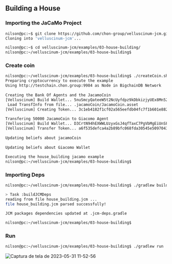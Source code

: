 ## Building a House

### Importing the JaCaMo Project
```sh
nilson@pc:~$ git clone https://github.com/chon-group/velluscinum-jcm.git
Cloning into 'velluscinum-jcm'...

nilson@pc:~$ cd velluscinum-jcm/examples/03-house-building/
nilson@pc:~/velluscinum-jcm/examples/03-house-building$ 
```

### Create coin
```sh
nilson@pc:~/velluscinum-jcm/examples/03-house-building$ ./createCoin.sh 
Preparing cryptocurrency to execute the example
Using http://testchain.chon.group:9984 as Node in BigchainDB Network
 
Creating the Bank Of Agents and the JacamoCoin
[Velluscinum] Build Wallet... 5nuSmcyQateeW5t2NcUyfdpz9kDbkizjyUEx8Mn52xcN
 Load TransfInfo from file... .jacamoCoin/JacamoCoin.asset
[Velluscinum] Creating Token... 3c1eb4182f1cf02a565eefdb04fc7f1b601e882d0407f2b96df27b05da8c793a [pushed][successfully]
 
Transfering 50000 JacamoCoin to Giacomo Agent
[Velluscinum] Build Wallet... D3CrtN94hEXWWLUzyxGsJ4qfTaxC7PgVbMgEiUnSFWHg
[Velluscinum] Transfer Token... a6f535defca4a2b89bfc068fda30545e5097043928ed749373f0077b66992e75 [pushed][successfully]
 
Updating beliefs about jacamoCoin
 
Updating beliefs about Giacomo Wallet
 
Executing the house_building jacamo example
nilson@pc:~/velluscinum-jcm/examples/03-house-building$ 
```

### Importing Deps
```sh
nilson@pc:~/velluscinum-jcm/examples/03-house-building$ ./gradlew buildJCMDeps

> Task :buildJCMDeps
reading from file house_building.jcm ...
file house_building.jcm parsed successfully!

JCM packages dependencies updated at .jcm-deps.gradle

nilson@pc:~/velluscinum-jcm/examples/03-house-building$ 

```

### Run

```sh
nilson@pc:~/velluscinum-jcm/examples/03-house-building$ ./gradlew run
```
![Captura de tela de 2023-05-31 11-52-56](https://github.com/chon-group/velluscinum-jcm/assets/32855001/5b3c789a-1e8f-4c47-8192-4e27277c36b6)

